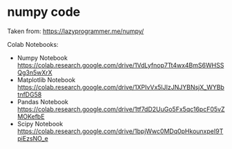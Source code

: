 # numpy code

Taken from: https://lazyprogrammer.me/numpy/

Colab Notebooks:

- Numpy Notebook https://colab.research.google.com/drive/1VdLyfnop7Tt4wx4BmS6WHSSQg3n5wXrX
- Matplotlib Notebook https://colab.research.google.com/drive/1XPIvVx5lJIzJNJYBNsjX_WYBbtnfDG58
- Pandas Notebook https://colab.research.google.com/drive/1tf7dD2UuGo5Fx5qc16pcF05vZMOKefbE
- Scipy Notebook https://colab.research.google.com/drive/1bpjWwc0MDq0pHkounxpeI9TpiEzsNO_e


